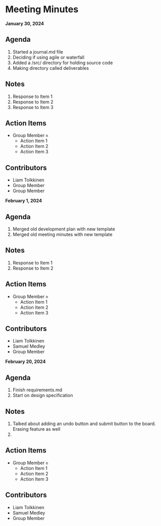 # Meeting Minutes
**January 30, 2024**

## Agenda
1. Started a journal.md file
2. Deciding if using agile or waterfall
3. Added a /src/ directory for holding source code
4. Making directory called deliverables

## Notes
1. Response to Item 1
2. Response to Item 2
3. Response to Item 3

## Action Items
* Group Member `n`
    * Action Item 1
    * Action Item 2
    * Action Item 3

## Contributors
* Liam Tolkkinen
* Group Member
* Group Member


**February 1, 2024**

## Agenda
1. Merged old development plan with new template
2. Merged old meeting minutes with new template


## Notes
1. Response to Item 1
2. Response to Item 2

## Action Items
* Group Member `n`
    * Action Item 1
    * Action Item 2
    * Action Item 3

## Contributors
* Liam Tolkkinen
* Samuel Medley
* Group Member

**February 20, 2024**

## Agenda
1. Finish requirements.md
2. Start on design specification


## Notes
1. Talked about adding an undo button and submit button to the board. Erasing feature as well
2. 

## Action Items
* Group Member `n`
    * Action Item 1
    * Action Item 2
    * Action Item 3

## Contributors
* Liam Tolkkinen
* Samuel Medley
* Group Member

